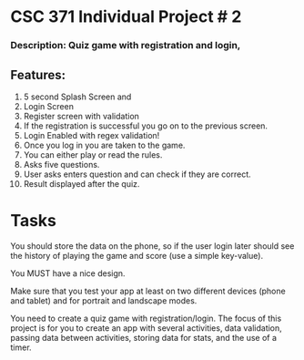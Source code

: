 # CSC 371 Individual Project # 2

### Description: Quiz game with registration and login,

## Features:
1. 5 second Splash Screen and 
2. Login Screen
3. Register screen with validation
4. If the registration is successful you go on to the previous screen. 
5. Login Enabled with regex validation!
6. Once you log in you are taken to the game.
7. You can either play or read the rules.
8. Asks five questions.
9. User asks enters question and can check if they are correct.
10. Result displayed after the quiz. 

# Tasks


    
You should store the data on the phone, so if the user login later should see the history of playing the game and score (use a simple key-value).
    
You MUST have a nice design.
    
Make sure that you test your app at least on two different devices (phone and tablet) and for portrait and landscape modes.

You need to create a quiz game with registration/login. The focus of this project is for you to create an app with several activities, data validation, passing data between activities, storing data for stats, and the use of a timer.

